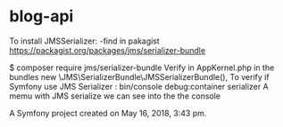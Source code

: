 blog-api
========
To install JMSSerializer: -find in pakagist https://packagist.org/packages/jms/serializer-bundle

$ composer require jms/serializer-bundle
Verify in AppKernel.php in the bundles new \JMS\SerializerBundle\JMSSerializerBundle(),
To verify if Symfony use JMS Serializer : bin/console debug:container serializer A memu with JMS serialize 
we can see into the the console


A Symfony project created on May 16, 2018, 3:43 pm.
